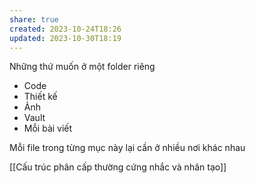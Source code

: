 ```yaml
---
share: true
created: 2023-10-24T18:26
updated: 2023-10-30T18:19
---
```

Những thứ muốn ở một folder riêng
- Code
- Thiết kế
- Ảnh
- Vault
- Mỗi bài viết

Mỗi file trong từng mục này lại cần ở nhiều nơi khác nhau

[[Cấu trúc phân cấp thường cứng nhắc và nhân tạo]]
